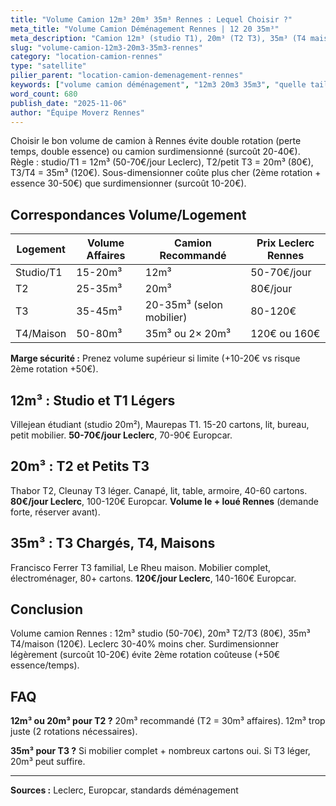 ```yaml
---
title: "Volume Camion 12m³ 20m³ 35m³ Rennes : Lequel Choisir ?"
meta_title: "Volume Camion Déménagement Rennes | 12 20 35m³"
meta_description: "Camion 12m³ (studio T1), 20m³ (T2 T3), 35m³ (T4 maison). Guide choix volume Rennes + prix Leclerc 50-120€."
slug: "volume-camion-12m3-20m3-35m3-rennes"
category: "location-camion-rennes"
type: "satellite"
pilier_parent: "location-camion-demenagement-rennes"
keywords: ["volume camion déménagement", "12m3 20m3 35m3", "quelle taille camion Rennes"]
word_count: 680
publish_date: "2025-11-06"
author: "Équipe Moverz Rennes"
---
```


Choisir le bon volume de camion à Rennes évite double rotation (perte temps, double essence) ou camion surdimensionné (surcoût 20-40€). Règle : studio/T1 = 12m³ (50-70€/jour Leclerc), T2/petit T3 = 20m³ (80€), T3/T4 = 35m³ (120€). Sous-dimensionner coûte plus cher (2ème rotation + essence 30-50€) que surdimensionner (surcoût 10-20€).

## Correspondances Volume/Logement

| Logement | Volume Affaires | Camion Recommandé | Prix Leclerc Rennes |
|----------|-----------------|-------------------|---------------------|
| Studio/T1 | 15-20m³ | 12m³ | 50-70€/jour |
| T2 | 25-35m³ | 20m³ | 80€/jour |
| T3 | 35-45m³ | 20-35m³ (selon mobilier) | 80-120€ |
| T4/Maison | 50-80m³ | 35m³ ou 2× 20m³ | 120€ ou 160€ |

**Marge sécurité :** Prenez volume supérieur si limite (+10-20€ vs risque 2ème rotation +50€).

## 12m³ : Studio et T1 Légers

Villejean étudiant (studio 20m²), Maurepas T1. 15-20 cartons, lit, bureau, petit mobilier. **50-70€/jour Leclerc**, 70-90€ Europcar.

## 20m³ : T2 et Petits T3

Thabor T2, Cleunay T3 léger. Canapé, lit, table, armoire, 40-60 cartons. **80€/jour Leclerc**, 100-120€ Europcar. **Volume le + loué Rennes** (demande forte, réserver avant).

## 35m³ : T3 Chargés, T4, Maisons

Francisco Ferrer T3 familial, Le Rheu maison. Mobilier complet, électroménager, 80+ cartons. **120€/jour Leclerc**, 140-160€ Europcar.

## Conclusion

Volume camion Rennes : 12m³ studio (50-70€), 20m³ T2/T3 (80€), 35m³ T4/maison (120€). Leclerc 30-40% moins cher. Surdimensionner légèrement (surcoût 10-20€) évite 2ème rotation coûteuse (+50€ essence/temps).

## FAQ

**12m³ ou 20m³ pour T2 ?**
20m³ recommandé (T2 = 30m³ affaires). 12m³ trop juste (2 rotations nécessaires).

**35m³ pour T3 ?**
Si mobilier complet + nombreux cartons oui. Si T3 léger, 20m³ peut suffire.

---
**Sources :** Leclerc, Europcar, standards déménagement

